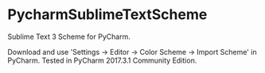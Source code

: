 # PycharmSublimeTextScheme
Sublime Text 3 Scheme for PyCharm.

Download and use 'Settings -> Editor -> Color Scheme -> Import Scheme' in PyCharm. Tested in PyCharm 2017.3.1 Community Edition.

